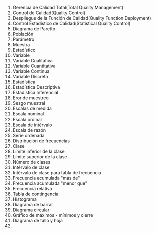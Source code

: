 1. Gerencia de Calidad Total(Total Quality Management)
2. Control de Calidad(Quality Control)
3. Despliegue de la Función de Calidad(Quality Function Deployment)
4. Control Estadístico de Calidad(Statistical Quality Control)
5. Diagrama de Paretto
6. Población
7. Parámetro
8. Muestra
9. Estadístico
10. Variable
11. Variable Cualitativa
12. Variable Cuantitativa
13. Variable Continua
14. Variable Discreta
15. Estadística
16. Estadística Descriptiva
17. Estadística Inferencial
18. Eror de muestreo
19. Sesgo muestral
20. Escalas de medida
21. Escala nominal
22. Escala ordinal
23. Escala de intérvalo
24. Escala de razón
25. Serie ordenada
26. Distribución de frecuencias
27. Clase
28. Límite inferior de la clase
29. Límite superior de la clase
30. Número de clases
31. Intérvalo de clase
32. Intérvalo de clase para tabla de frecuencia
33. Frecuencia acumulada "más de"
34. Frecuencia acumulada "menor que"
35. Frecuencia relativa
36. Tabla de contingencia
37. Histograma
38. Diagrama de barrar
39. Diagrama circular
40. Gráfico de máximos - mínimos y cierre
41. Diagrama de tallo y hoja
42. 